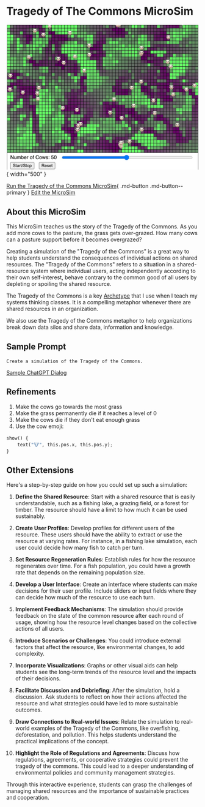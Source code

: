 # Tragedy of The Commons MicroSim

![Tragedy of the Commons MicroSim](toc.jpg){ width="500" }

[Run the Tragedy of the Commons MicroSim](toc.html){ .md-button .md-button--primary }
[Edit the MicroSim](https://editor.p5js.org/dmccreary/sketches/2NYEIUklI)

[](./toc-v2.html)

## About this MicroSim

This MicroSim teaches us the story of the Tragedy of
the Commons.  As you add more cows to the pasture, the
grass gets over-grazed.  How many cows can a pasture
support before it becomes overgrazed?

Creating a simulation of the "Tragedy of the Commons" is a great way to help students understand the consequences of individual actions on shared resources. The "Tragedy of the Commons" refers to a situation in a shared-resource system where individual users, acting independently according to their own self-interest, behave contrary to the common good of all users by depleting or spoiling the shared resource.

The Tragedy of the Commons is a key [Archetype](https://dmccreary.github.io/systems-thinking/archetypes/commons/) that I use when I teach my systems thinking classes.  It is a compelling metaphor whenever there are shared resources in an organization.

We also use the Tragedy of the Commons metaphor to help organizations break down data silos and share data, information and knowledge.

## Sample Prompt

```linenums="0"
Create a simulation of the Tragedy of the Commons.
```
[Sample ChatGPT Dialog](https://chat.openai.com/g/g-yLEKOCjXP-p5-js-visual-art-composer/c/d5ab1350-7196-49b3-9b38-e68bdad67dda)

## Refinements

1. Make the cows go towards the most grass
2. Make the grass permanently die if it reaches a level of 0
3. Make the cows die if they don't eat enough grass
4. Use the cow emoji:

```py
show() {
    text("🐮", this.pos.x, this.pos.y);
}
```
## Other Extensions

Here's a step-by-step guide on how you could set up such a simulation:

1.  **Define the Shared Resource**: Start with a shared resource that is easily understandable, such as a fishing lake, a grazing field, or a forest for timber. The resource should have a limit to how much it can be used sustainably.

2.  **Create User Profiles**: Develop profiles for different users of the resource. These users should have the ability to extract or use the resource at varying rates. For instance, in a fishing lake simulation, each user could decide how many fish to catch per turn.

3.  **Set Resource Regeneration Rules**: Establish rules for how the resource regenerates over time. For a fish population, you could have a growth rate that depends on the remaining population size.

4.  **Develop a User Interface**: Create an interface where students can make decisions for their user profile. Include sliders or input fields where they can decide how much of the resource to use each turn.

5.  **Implement Feedback Mechanisms**: The simulation should provide feedback on the state of the common resource after each round of usage, showing how the resource level changes based on the collective actions of all users.

6.  **Introduce Scenarios or Challenges**: You could introduce external factors that affect the resource, like environmental changes, to add complexity.

7.  **Incorporate Visualizations**: Graphs or other visual aids can help students see the long-term trends of the resource level and the impacts of their decisions.

8.  **Facilitate Discussion and Debriefing**: After the simulation, hold a discussion. Ask students to reflect on how their actions affected the resource and what strategies could have led to more sustainable outcomes.

9.  **Draw Connections to Real-world Issues**: Relate the simulation to real-world examples of the Tragedy of the Commons, like overfishing, deforestation, and pollution. This helps students understand the practical implications of the concept.

10.  **Highlight the Role of Regulations and Agreements**: Discuss how regulations, agreements, or cooperative strategies could prevent the tragedy of the commons. This could lead to a deeper understanding of environmental policies and community management strategies.

Through this interactive experience, students can grasp the challenges of managing shared resources and the importance of sustainable practices and cooperation.
